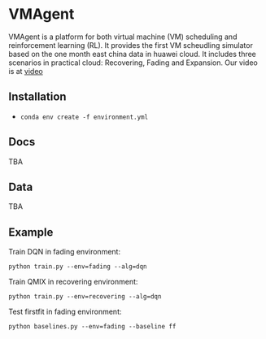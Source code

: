 # VMAgent
VMAgent is a platform for both virtual machine (VM) scheduling and reinforcement learning (RL).
It provides the first VM scheudling simulator based on the one month east china data in huawei cloud.
It includes three scenarios in practical cloud: Recovering, Fading and Expansion.
Our video is at [video](https://drive.google.com/file/d/14EkVzUnEXM7b8YNJiZ6cxLxhcj5yW4V_/view?usp=sharing)

## Installation

* `conda env create -f environment.yml`

## Docs
TBA

## Data 
TBA

## Example
Train DQN in fading environment:
```
python train.py --env=fading --alg=dqn
```

Train QMIX in recovering environment:
```
python train.py --env=recovering --alg=dqn
```

Test firstfit  in fading environment:
```
python baselines.py --env=fading --baseline ff
```